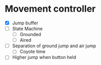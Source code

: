 # Movement controller

- [x] Jump buffer
- [ ] State Machine
  - [ ] Grounded
  - [ ] Aired
- [ ] Separation of ground jump and air jump
  - [ ] Coyote time
- [ ] Higher jump when button held

